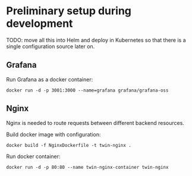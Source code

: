 # Preliminary setup during development
TODO: move all this into Helm and deploy in Kubernetes so that there is a single configuration source later on.

## Grafana
Run Grafana as a docker container:
```
docker run -d -p 3001:3000 --name=grafana grafana/grafana-oss
```

## Nginx
Nginx is needed to route requests between different backend resources.

Build docker image with configuration:
```
docker build -f NginxDockerfile -t twin-nginx . 
```

Run docker container:
```
docker run -d -p 80:80 --name twin-nginx-container twin-nginx
```